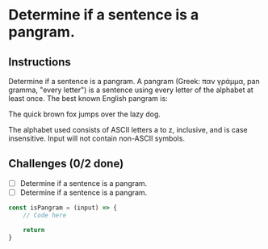 # Determine if a sentence is a pangram.

## Instructions

Determine if a sentence is a pangram. A pangram (Greek: παν γράμμα, pan gramma, "every letter") is a sentence using every letter of the alphabet at least once. The best known English pangram is:

The quick brown fox jumps over the lazy dog.

The alphabet used consists of ASCII letters a to z, inclusive, and is case insensitive. Input will not contain non-ASCII symbols.

## Challenges (0/2 done)

- [ ] Determine if a sentence is a pangram.
- [ ] Determine if a sentence is a pangram.

```js
const isPangram = (input) => {
	// Code here

	return
}
```
